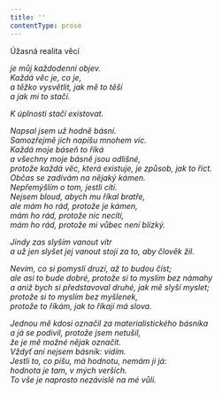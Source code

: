 ```yaml
---
title: ''
contentType: prose
---
```


<section>

Úžasná realita věcí

_je můj každodenní objev.  
Každá věc je, co je,  
a těžko vysvětlit, jak mě to těší  
a jak mi to stačí._

</section>

<section>

_K úplnosti stačí existovat._

</section>

<section>

_Napsal jsem už hodně básní.  
Samozřejmě jich napíšu mnohem víc.  
Každá moje báseň to říká  
a všechny moje básně jsou odlišné,  
protože každá věc, která existuje, je způsob, jak to říct.  
Občas se zadívám na nějaký kámen.  
Nepřemýšlím o tom, jestli cítí.  
Nejsem bloud, abych mu říkal bratře,  
ale mám ho rád, protože je kámen,  
mám ho rád, protože nic necítí,  
mám ho rád, protože mi vůbec není blízký._

</section>

<section>

_Jindy zas slyším vanout vítr  
a už jen slyšet jej vanout stojí za to, aby člověk žil._

</section>

<section>

_Nevím, co si pomyslí druzí, až to budou číst;  
ale asi to bude dobré, protože si to myslím bez námahy  
a aniž bych si představoval druhé, jak mě slyší myslet;  
protože si to myslím bez myšlenek,  
protože to říkám, jak to říkají má slova._

</section>

<section>

_Jednou mě kdosi označil za materialistického básníka  
a já se podivil, protože jsem netušil,  
že je mě možné nějak označit.  
Vždyť ani nejsem básník: vidím.  
Jestli to, co píšu, má hodnotu, nemám ji já:  
hodnota je tam, v mých verších.  
To vše je naprosto nezávislé na mé vůli._

</section>

